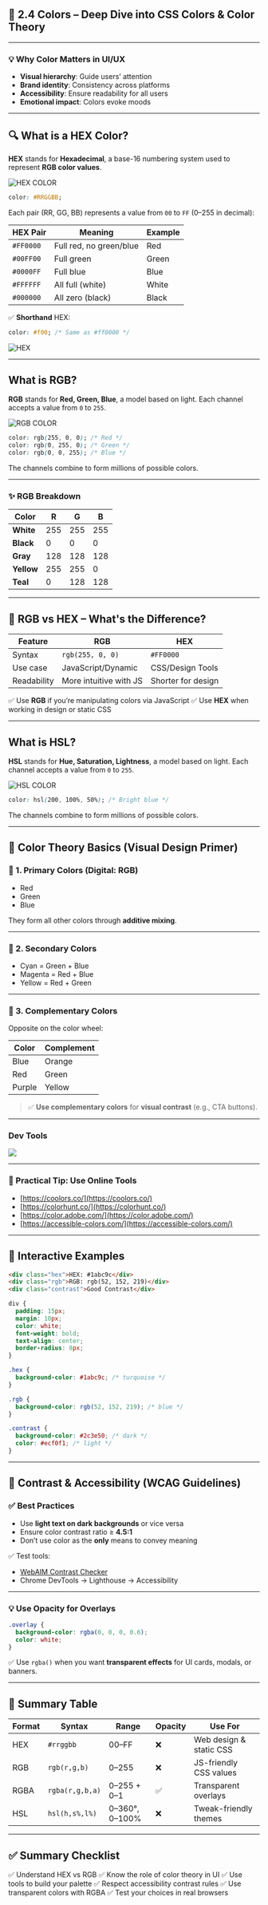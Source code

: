 ## 🎨 2.4 Colors – Deep Dive into CSS Colors & Color Theory

---

### 💡 Why Color Matters in UI/UX

* **Visual hierarchy**: Guide users’ attention
* **Brand identity**: Consistency across platforms
* **Accessibility**: Ensure readability for all users
* **Emotional impact**: Colors evoke moods

---

## 🔍 What is a HEX Color?

**HEX** stands for **Hexadecimal**, a base-16 numbering system used to represent **RGB color values**.

![HEX COLOR](./assets/hex-rgb.webp)

```css
color: #RRGGBB;
```

Each pair (RR, GG, BB) represents a value from `00` to `FF` (0–255 in decimal):

| HEX Pair  | Meaning                 | Example |
| --------- | ----------------------- | ------- |
| `#FF0000` | Full red, no green/blue | Red     |
| `#00FF00` | Full green              | Green   |
| `#0000FF` | Full blue               | Blue    |
| `#FFFFFF` | All full (white)        | White   |
| `#000000` | All zero (black)        | Black   |

✅ **Shorthand** HEX:

```css
color: #f00; /* Same as #ff0000 */
```

![HEX](./assets/hex-color.jpg)

---

## What is RGB?

**RGB** stands for **Red, Green, Blue**, a model based on light. Each channel accepts a value from `0` to `255`.

![RGB COLOR](./assets/rgb-color-function-syntax.jpg)

```css
color: rgb(255, 0, 0); /* Red */
color: rgb(0, 255, 0); /* Green */
color: rgb(0, 0, 255); /* Blue */
```

The channels combine to form millions of possible colors.

---

### ✨ RGB Breakdown

| Color      | R   | G   | B   |
| ---------- | --- | --- | --- |
| **White**  | 255 | 255 | 255 |
| **Black**  | 0   | 0   | 0   |
| **Gray**   | 128 | 128 | 128 |
| **Yellow** | 255 | 255 | 0   |
| **Teal**   | 0   | 128 | 128 |

---

## 🎯 RGB vs HEX – What's the Difference?

| Feature     | RGB                    | HEX                |
| ----------- | ---------------------- | ------------------ |
| Syntax      | `rgb(255, 0, 0)`       | `#FF0000`          |
| Use case    | JavaScript/Dynamic     | CSS/Design Tools   |
| Readability | More intuitive with JS | Shorter for design |

✅ Use **RGB** if you’re manipulating colors via JavaScript
✅ Use **HEX** when working in design or static CSS

---

## What is HSL?

**HSL** stands for **Hue, Saturation, Lightness**, a model based on light. Each channel accepts a value from `0` to `255`.

![HSL COLOR](./assets/color-wheel.jpg)

```css
color: hsl(200, 100%, 50%); /* Bright blue */
```

The channels combine to form millions of possible colors.

--- 

## 🌈 Color Theory Basics (Visual Design Primer)

### 🎨 1. Primary Colors (Digital: RGB)

* Red
* Green
* Blue

They form all other colors through **additive mixing**.

---

### 🎨 2. Secondary Colors

* Cyan = Green + Blue
* Magenta = Red + Blue
* Yellow = Red + Green

---

### 🎨 3. Complementary Colors

Opposite on the color wheel:

| Color  | Complement |
| ------ | ---------- |
| Blue   | Orange     |
| Red    | Green      |
| Purple | Yellow     |

> ✅ **Use complementary colors** for **visual contrast** (e.g., CTA buttons).

---

### Dev Tools
![](./assets/devtools-switcher.jpg)

---

### 🧠 Practical Tip: Use Online Tools

* [https://coolors.co/](https://coolors.co/)
* [https://colorhunt.co/](https://colorhunt.co/)
* [https://color.adobe.com/](https://color.adobe.com/)
* [https://accessible-colors.com/](https://accessible-colors.com/)

---

## 🧪 Interactive Examples

```html
<div class="hex">HEX: #1abc9c</div>
<div class="rgb">RGB: rgb(52, 152, 219)</div>
<div class="contrast">Good Contrast</div>
```

```css
div {
  padding: 15px;
  margin: 10px;
  color: white;
  font-weight: bold;
  text-align: center;
  border-radius: 8px;
}

.hex {
  background-color: #1abc9c; /* turquoise */
}

.rgb {
  background-color: rgb(52, 152, 219); /* blue */
}

.contrast {
  background-color: #2c3e50; /* dark */
  color: #ecf0f1; /* light */
}
```

---

## 🧠 Contrast & Accessibility (WCAG Guidelines)

### ✅ Best Practices

* Use **light text on dark backgrounds** or vice versa
* Ensure color contrast ratio ≥ **4.5:1**
* Don’t use color as the **only** means to convey meaning

✅ Test tools:

* [WebAIM Contrast Checker](https://webaim.org/resources/contrastchecker/)
* Chrome DevTools → Lighthouse → Accessibility

---

### 💡 Use Opacity for Overlays

```css
.overlay {
  background-color: rgba(0, 0, 0, 0.6);
  color: white;
}
```

✅ Use `rgba()` when you want **transparent effects** for UI cards, modals, or banners.

---

## 🎨 Summary Table

| Format | Syntax          | Range          | Opacity | Use For                 |
| ------ | --------------- | -------------- | ------- | ----------------------- |
| HEX    | `#rrggbb`       | 00–FF          | ❌       | Web design & static CSS |
| RGB    | `rgb(r,g,b)`    | 0–255          | ❌       | JS-friendly CSS values  |
| RGBA   | `rgba(r,g,b,a)` | 0–255 + 0–1    | ✅       | Transparent overlays    |
| HSL    | `hsl(h,s%,l%)`  | 0–360°, 0–100% | ❌       | Tweak-friendly themes   |

---

## ✅ Summary Checklist

✅ Understand HEX vs RGB
✅ Know the role of color theory in UI
✅ Use tools to build your palette
✅ Respect accessibility contrast rules
✅ Use transparent colors with RGBA
✅ Test your choices in real browsers

